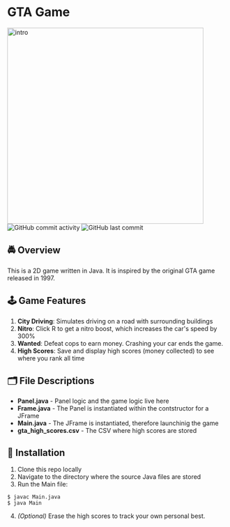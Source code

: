 # GTA Game
<img width="450" alt="intro" src="https://user-images.githubusercontent.com/31792170/181679196-c5b68d0f-0cf5-4039-873d-6f4d92e104ac.jpg">
<img alt="GitHub commit activity" src="https://img.shields.io/github/commit-activity/m/aaroncorona/GTA-Game">
<img alt="GitHub last commit" src="https://img.shields.io/github/last-commit/aaroncorona/GTA-Game">

## 🚔 Overview
This is a 2D game written in Java. It is inspired by the original GTA game released in 1997.

## 🕹️ Game Features
1. **City Driving**: Simulates driving on a road with surrounding buildings
2. **Nitro**: Click R to get a nitro boost, which increases the car's speed by 300%
3. **Wanted**: Defeat cops to earn money. Crashing your car ends the game.
4. **High Scores**: Save and display high scores (money collected) to see where you rank all time


## 🗂️ File Descriptions
* **Panel.java** - Panel logic and the game logic live here
* **Frame.java** - The Panel is instantiated within the contstructor for a JFrame
* **Main.java** - The JFrame is instantiated, therefore launchinig the game
* **gta_high_scores.csv** - The CSV where high scores are stored


## 🚀 Installation
1. Clone this repo locally 
2. Navigate to the directory where the source Java files are stored
3. Run the Main file:
```
$ javac Main.java
$ java Main
```
4. *(Optional)* Erase the high scores to track your own personal best.

